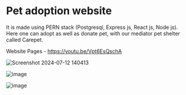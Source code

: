 ﻿# Pet adoption website 
 It is made using PERN stack (Postgresql, Express js, React js, Node js).<br>
Here one can adopt as well as donate pet, with our mediator pet shelter called Carepet.

Website Pages - https://youtu.be/Vpt6EsQschA

![Screenshot 2024-07-12 140413](https://github.com/user-attachments/assets/ad180c57-faeb-44d9-bce0-fa87e7b8e321)

![image](https://github.com/user-attachments/assets/f345c063-ddb8-4cb0-a7c4-08502389d1b9)

![image](https://github.com/user-attachments/assets/8da7d467-db2d-48b6-b816-30cb807f0b5f)





